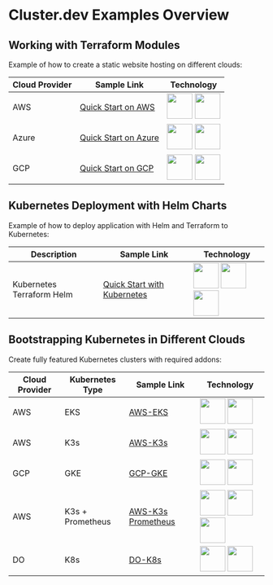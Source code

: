 # Cluster.dev Examples Overview

## Working with Terraform Modules

Example of how to create a static website hosting on different clouds:

| Cloud Provider | Sample Link                               | Technology |
|----------------|-------------------------------------------|------------------|
| AWS            | [Quick Start on AWS](https://docs.cluster.dev/get-started-cdev-aws/)                   | <img src="https://docs.cluster.dev/images/AWS.png" width="50" height="50"> <img src="https://docs.cluster.dev/images/terraform.png" width="50" height="50"> |
| Azure          | [Quick Start on Azure](https://docs.cluster.dev/get-started-cdev-azure/)                 | <img src="https://docs.cluster.dev/images/AZURE.png" width="50" height="50"> <img src="https://docs.cluster.dev/images/terraform.png" width="50" height="50"> |
| GCP            | [Quick Start on GCP](https://docs.cluster.dev/get-started-cdev-gcp/)                   | <img src="https://docs.cluster.dev/images/Google Cloud Platform.png" width="50" height="50"> <img src="https://docs.cluster.dev/images/terraform.png" width="50" height="50"> |

## Kubernetes Deployment with Helm Charts

Example of how to deploy application with Helm and Terraform to Kubernetes:

| Description                 | Sample Link                           | Technology |
|-----------------------------|---------------------------------------|------------------|
| Kubernetes Terraform Helm | [Quick Start with Kubernetes](https://docs.cluster.dev/get-started-cdev-helm/)    | <img src="https://docs.cluster.dev/images/Kubernetes.png" width="50" height="50"> <img src="https://docs.cluster.dev/images/terraform.png" width="50" height="50"> <img src="https://docs.cluster.dev/images/HELM.png" width="50" height="50"> |

## Bootstrapping Kubernetes in Different Clouds

Create fully featured Kubernetes clusters with required addons:

| Cloud Provider | Kubernetes Type | Sample Link             | Technology |
|----------------|-----------------|-------------------------|------------------|
| AWS            | EKS             | [AWS-EKS](https://docs.cluster.dev/examples-aws-eks/)            | <img src="https://docs.cluster.dev/images/AWS.png" width="50" height="50"> <img src="https://docs.cluster.dev/images/Kubernetes.png" width="50" height="50"> |
| AWS            | K3s             | [AWS-K3s](https://docs.cluster.dev/examples-aws-k3s/)            | <img src="https://docs.cluster.dev/images/AWS.png" width="50" height="50"> <img src="https://docs.cluster.dev/images/K3s.png" width="50" height="50"> |
| GCP            | GKE             | [GCP-GKE](https://docs.cluster.dev/examples-gcp-gke/)            | <img src="https://docs.cluster.dev/images/Google Cloud Platform.png" width="50" height="50"> <img src="https://docs.cluster.dev/images/Kubernetes.png" width="50" height="50"> |
| AWS            | K3s + Prometheus| [AWS-K3s Prometheus](https://docs.cluster.dev/examples-aws-k3s-prometheus/) | <img src="https://docs.cluster.dev/images/AWS.png" width="50" height="50"> <img src="https://docs.cluster.dev/images/K3s.png" width="50" height="50"> <img src="https://docs.cluster.dev/images/Prometheus.png" width="50" height="50"> |
| DO             | K8s             | [DO-K8s](https://docs.cluster.dev/examples-do-k8s/)             | <img src="https://docs.cluster.dev/images/Digital Ocean.png" width="50" height="50"> <img src="https://docs.cluster.dev/images/Kubernetes.png" width="50" height="50"> |

